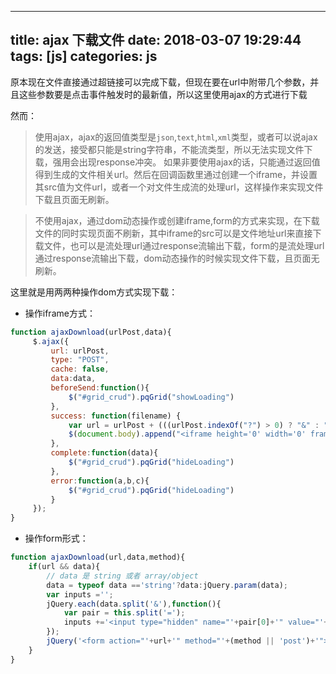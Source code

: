 
---
title: ajax 下载文件
date: 2018-03-07 19:29:44
tags: [js]
categories: js
---

原本现在文件直接通过超链接可以完成下载，但现在要在url中附带几个参数，并且这些参数要是点击事件触发时的最新值，所以这里使用ajax的方式进行下载

然而：

>使用ajax，ajax的返回值类型是`json`,`text`,`html`,`xml`类型，或者可以说ajax的发送，接受都只能是string字符串，不能流类型，所以无法实现文件下载，强用会出现response冲突。
如果非要使用ajax的话，只能通过返回值得到生成的文件相关url。然后在回调函数里通过创建一个iframe，并设置其src值为文件url，或者一个对文件生成流的处理url，这样操作来实现文件下载且页面无刷新。

>不使用ajax，通过dom动态操作或创建iframe,form的方式来实现，在下载文件的同时实现页面不刷新，其中iframe的src可以是文件地址url来直接下载文件，也可以是流处理url通过response流输出下载，form的是流处理url通过response流输出下载，dom动态操作的时候实现文件下载，且页面无刷新。


这里就是用两两种操作dom方式实现下载：

- 操作iframe方式：
```js
function ajaxDownload(urlPost,data){
     $.ajax({
         url: urlPost,
         type: "POST",
         cache: false,
         data:data,
         beforeSend:function(){
             $("#grid_crud").pqGrid("showLoading")
         },
         success: function(filename) {
             var url = urlPost + (((urlPost.indexOf("?") > 0) ? "&" : "?") + $.param(data));
             $(document.body).append("<iframe height='0' width='0' frameborder='0'  src=" + url + "></iframe>")
         },
         complete:function(data){
             $("#grid_crud").pqGrid("hideLoading")
         },
         error:function(a,b,c){
             $("#grid_crud").pqGrid("hideLoading")
         }
     });
}
```

- 操作form形式：
```js
function ajaxDownload(url,data,method){
    if(url && data){
        // data 是 string 或者 array/object
        data = typeof data =='string'?data:jQuery.param(data);
        var inputs ='';
        jQuery.each(data.split('&'),function(){
            var pair = this.split('=');
            inputs +='<input type="hidden" name="'+pair[0]+'" value="'+pair[1]+'"/>';
        });
        jQuery('<form action="'+url+'" method="'+(method || 'post')+'">'+inputs+'</form>').appendTo('body').submit().remove();
    }
}
```